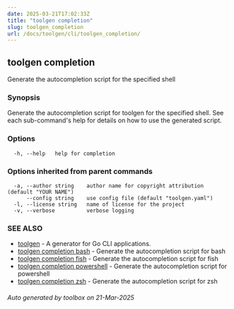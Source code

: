 ```yaml
---
date: 2025-03-21T17:02:33Z
title: "toolgen completion"
slug: toolgen_completion
url: /docs/toolgen/cli/toolgen_completion/
---
```

## toolgen completion

Generate the autocompletion script for the specified shell

### Synopsis

Generate the autocompletion script for toolgen for the specified shell.
See each sub-command's help for details on how to use the generated script.


### Options

```
  -h, --help   help for completion
```

### Options inherited from parent commands

```
  -a, --author string    author name for copyright attribution (default "YOUR NAME")
      --config string    use config file (default "toolgen.yaml")
  -l, --license string   name of license for the project
  -v, --verbose          verbose logging
```

### SEE ALSO

* [toolgen](/docs/toolgen/cli/toolgen/)	 - A generator for Go CLI applications.
* [toolgen completion bash](/docs/toolgen/cli/toolgen_completion_bash/)	 - Generate the autocompletion script for bash
* [toolgen completion fish](/docs/toolgen/cli/toolgen_completion_fish/)	 - Generate the autocompletion script for fish
* [toolgen completion powershell](/docs/toolgen/cli/toolgen_completion_powershell/)	 - Generate the autocompletion script for powershell
* [toolgen completion zsh](/docs/toolgen/cli/toolgen_completion_zsh/)	 - Generate the autocompletion script for zsh

###### Auto generated by toolbox on 21-Mar-2025
